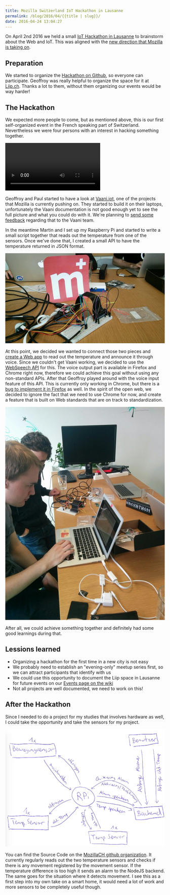 ```yaml
---
title: Mozilla Switzerland IoT Hackathon in Lausanne
permalink: /blog/2016/04/{{title | slug}}/
date: 2016-04-24 13:04:27
---
```


On April 2nd 2016 we held a small [IoT Hackathon in Lausanne](http://www.meetup.com/Mozilla-Meetup-Romandie/events/229797456/) to brainstorm about the Web and IoT. This was aligned with the [new direction that Mozilla is taking on](https://blog.mozilla.org/futurereleases/2016/03/01/update-on-connected-devices/).

<!-- excerpt -->

## Preparation

We started to organize the [Hackathon on Github](https://github.com/mozillach/participation/issues/12), so everyone can participate. Geoffroy was really helpful to organize the space for it at [Liip.ch](https://www.liip.ch). Thanks a lot to them, without them organizing our events would be way harder!

## The Hackathon
We expected more people to come, but as mentioned above, this is our first self-organized event in the French speaking part of Switzerland. Nevertheless we were four persons with an interest in hacking something together.

<video src="https://fat.gfycat.com/SereneSnappyAuk.webm" controls="controls" width="300" height="150"></video>

Geoffroy and Paul started to have a look at [Vaani.iot](https://github.com/mozilla/vaani.iot), one of the projects that Mozilla is currently pushing on. They started to build it on their laptops, unfortunately the Vaani documentation is not good enough yet to see the full picture and what you could do with it. We're planning to [send some feedback](https://github.com/mozillach/participation/issues/37) regarding that to the Vaani team.

In the meantime Martin and I set up my Raspberry Pi and started to write a small script together that reads out the temperature from one of the sensors. Once we've done that, I created a small API to have the temperature returned in JSON format.

![](/images/2016/04/iot1.jpg)

At this point, we decided we wanted to connect those two pieces and [create a Web app](https://github.com/mozillach/mozilla-iot-hackaton) to read out the temperature and announce it through voice. Since we couldn't get Vaani working, we decided to use the [WebSpeech API](https://developer.mozilla.org/en-US/docs/Web/API/Web_Speech_API) for this. The voice output part is available in Firefox and Chrome right now, therefore we could achieve this goal without using any non-standard APIs. After that Geoffroy played around with the voice input feature of this API. This is currently only working in Chrome, but there is a [bug to implement it in Firefox](https://bugzilla.mozilla.org/show_bug.cgi?id=1248897) as well. In the spirit of the open web, we decided to ignore the fact that we need to use Chrome for now, and create a feature that is built on Web standards that are on track to standardization.

![](/images/2016/04/iot2.jpg)

After all, we could achieve something together and definitely had some good learnings during that.

## Lessions learned

*   Organizing a hackathon for the first time in a new city is not easy
*   We probably need to establish an "evening-only" meetup series first, so we can attract participants that identify with us
*   We could use this opportunity to document the Liip space in Lausanne for future events on our [Events page on the wiki](https://wiki.mozilla.org/Switzerland/Events)
*   Not all projects are well documented, we need to work on this!

## After the Hackathon

Since I needed to do a project for my studies that involves hardware as well, I could take the opportunity and take the sensors for my project.

![](/images/2016/04/iot3.png)

You can find the Source Code on the [MozillaCH github organization](https://github.com/mozillach/raspberry-temp-motion). It currently regularly reads out the two temperature sensors and checks if there is any movement registered by the movement sensor. If the temperature difference is too high it sends an alarm to the NodeJS backend. The same goes for the situation where it detects movement. I see this as a first step into my own take on a smart home, it would need a lot of work and more sensors to be completely useful though.
